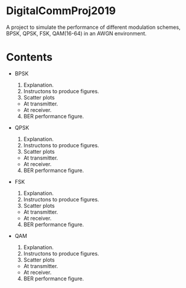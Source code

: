 # DigitalCommProj2019
A project to simulate the performance of different modulation schemes, BPSK, QPSK, FSK, QAM(16-64) in an AWGN environment.

# Contents
* BPSK
  1. Explanation.
  2. Instructons to produce figures.
  3. Scatter plots
    - At transmitter.
    - At receiver.
  4. BER performance figure.
  
* QPSK
  1. Explanation.
  2. Instructons to produce figures.
  3. Scatter plots
    - At transmitter.
    - At receiver.
  4. BER performance figure.
  
* FSK
  1. Explanation.
  2. Instructons to produce figures.
  3. Scatter plots
    - At transmitter.
    - At receiver.
  4. BER performance figure.
  
* QAM
  1. Explanation.
  2. Instructons to produce figures.
  3. Scatter plots
    - At transmitter.
    - At receiver.
  4. BER performance figure.
